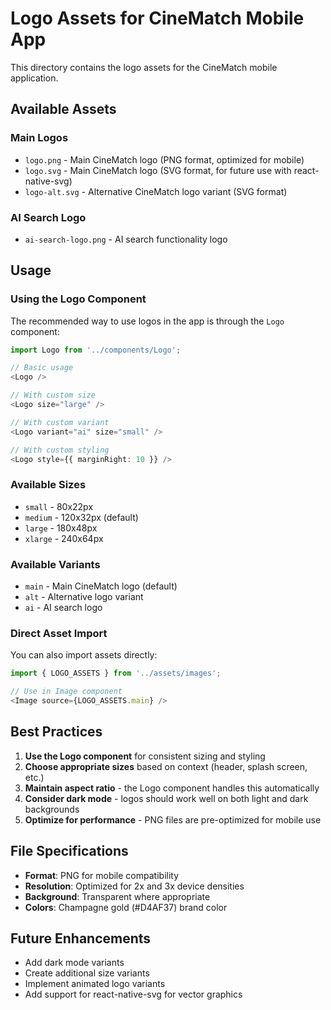 # Logo Assets for CineMatch Mobile App

This directory contains the logo assets for the CineMatch mobile application.

## Available Assets

### Main Logos
- `logo.png` - Main CineMatch logo (PNG format, optimized for mobile)
- `logo.svg` - Main CineMatch logo (SVG format, for future use with react-native-svg)
- `logo-alt.svg` - Alternative CineMatch logo variant (SVG format)

### AI Search Logo
- `ai-search-logo.png` - AI search functionality logo

## Usage

### Using the Logo Component
The recommended way to use logos in the app is through the `Logo` component:

```typescript
import Logo from '../components/Logo';

// Basic usage
<Logo />

// With custom size
<Logo size="large" />

// With custom variant
<Logo variant="ai" size="small" />

// With custom styling
<Logo style={{ marginRight: 10 }} />
```

### Available Sizes
- `small` - 80x22px
- `medium` - 120x32px (default)
- `large` - 180x48px
- `xlarge` - 240x64px

### Available Variants
- `main` - Main CineMatch logo (default)
- `alt` - Alternative logo variant
- `ai` - AI search logo

### Direct Asset Import
You can also import assets directly:

```typescript
import { LOGO_ASSETS } from '../assets/images';

// Use in Image component
<Image source={LOGO_ASSETS.main} />
```

## Best Practices

1. **Use the Logo component** for consistent sizing and styling
2. **Choose appropriate sizes** based on context (header, splash screen, etc.)
3. **Maintain aspect ratio** - the Logo component handles this automatically
4. **Consider dark mode** - logos should work well on both light and dark backgrounds
5. **Optimize for performance** - PNG files are pre-optimized for mobile use

## File Specifications

- **Format**: PNG for mobile compatibility
- **Resolution**: Optimized for 2x and 3x device densities
- **Background**: Transparent where appropriate
- **Colors**: Champagne gold (#D4AF37) brand color

## Future Enhancements

- Add dark mode variants
- Create additional size variants
- Implement animated logo variants
- Add support for react-native-svg for vector graphics 